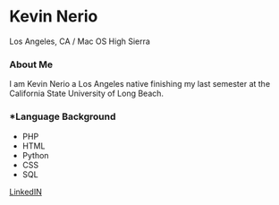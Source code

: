 # Kevin Nerio
Los Angeles, CA / Mac OS High Sierra


### About Me
I am Kevin Nerio a Los Angeles native finishing my last semester at the California State University of Long Beach.
### *Language Background
  * PHP
  * HTML
  * Python
  * CSS
  * SQL

[LinkedIN](https://www.linkedin.com/in/kevin-nerio)
